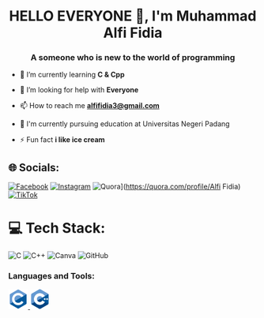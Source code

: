<h1 align="center">HELLO EVERYONE 👋, I'm Muhammad Alfi Fidia</h1>
<h3 align="center">A someone who is new to the world of programming</h3>


- 🌱 I’m currently learning **C & Cpp**

- 🤝 I’m looking for help with **Everyone**

- 📫 How to reach me **alfifidia3@gmail.com**

- 🏫 I'm currently pursuing education at Universitas Negeri Padang

- ⚡ Fun fact **i like ice cream**

## 🌐 Socials:
[![Facebook](https://img.shields.io/badge/Facebook-%231877F2.svg?logo=Facebook&logoColor=white)](https://facebook.com/https://www.facebook.com/share/uJjkWSrk3J2Yk66k/?mibextid=qi2Omg) [![Instagram](https://img.shields.io/badge/Instagram-%23E4405F.svg?logo=Instagram&logoColor=white)](https://instagram.com/https://www.instagram.com/alfi.fda?igsh=YXY4Ynp1aDEyNWZm) ![Quora](https://img.shields.io/badge/Quora-%23B92B27.svg?logo=Quora&logoColor=white)](https://quora.com/profile/Alfi Fidia) [![TikTok](https://img.shields.io/badge/TikTok-%23000000.svg?logo=TikTok&logoColor=white)](https://tiktok.com/@https://www.tiktok.com/@alfiesks?_t=8pxhtb9pLXg&_r=1) 


# 💻 Tech Stack:
![C](https://img.shields.io/badge/c-%2300599C.svg?style=for-the-badge&logo=c&logoColor=white) ![C++](https://img.shields.io/badge/c++-%2300599C.svg?style=for-the-badge&logo=c%2B%2B&logoColor=white) ![Canva](https://img.shields.io/badge/Canva-%2300C4CC.svg?style=for-the-badge&logo=Canva&logoColor=white) ![GitHub](https://img.shields.io/badge/github-%23121011.svg?style=for-the-badge&logo=github&logoColor=white)



<h3 align="left">Languages and Tools:</h3>
<p align="left"> <a href="https://www.cprogramming.com/" target="_blank" rel="noreferrer"> <img src="https://raw.githubusercontent.com/devicons/devicon/master/icons/c/c-original.svg" alt="c" width="40" height="40"/> </a> <a href="https://www.w3schools.com/cpp/" target="_blank" rel="noreferrer"> <img src="https://raw.githubusercontent.com/devicons/devicon/master/icons/cplusplus/cplusplus-original.svg" alt="cplusplus" width="40" height="40"/> </a> </p>


